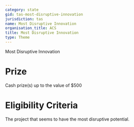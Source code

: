 ```yaml
---
category: state
gid: tas-most-disruptive-innovation
jurisdiction: tas
name: Most Disruptive Innovation
organisation_title: ACS
title: Most Disruptive Innovation
type: Theme
---
```


Most Disruptive Innovation

# Prize
Cash prize(s) up to the value of $500

# Eligibility Criteria
The project that seems to have the most disruptive potential.
